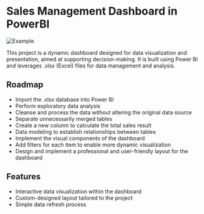 # Sales Management Dashboard in PowerBI
![Example](https://github.com/user-attachments/assets/ab41988e-fa4e-4e6b-b714-0fab128de572)

This project is a dynamic dashboard designed for data visualization and presentation, aimed at supporting decision-making. It is built using Power BI and leverages .xlsx (Excel) files for data management and analysis.


## Roadmap

- Import the .xlsx database into Power BI
- Perform exploratory data analysis
- Cleanse and process the data without altering the original data source
- Separate unnecessarily merged tables
- Create a new column to calculate the total sales result
- Data modeling to establish relationships between tables
- Implement the visual components of the dashboard
- Add filters for each item to enable more dynamic visualization
- Design and implement a professional and user-friendly layout for the dashboard


## Features

- Interactive data visualization within the dashboard
- Custom-designed layout tailored to the project
- Simple data refresh process
